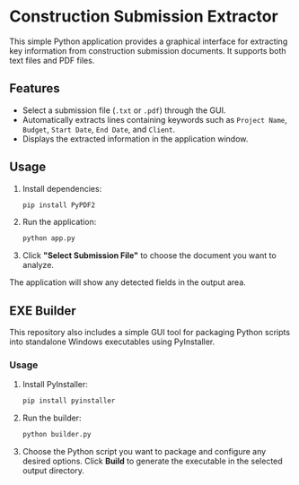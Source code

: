 # Construction Submission Extractor

This simple Python application provides a graphical interface for extracting
key information from construction submission documents. It supports both text
files and PDF files.

## Features
- Select a submission file (`.txt` or `.pdf`) through the GUI.
- Automatically extracts lines containing keywords such as `Project Name`,
  `Budget`, `Start Date`, `End Date`, and `Client`.
- Displays the extracted information in the application window.

## Usage
1. Install dependencies:
   ```bash
   pip install PyPDF2
   ```
2. Run the application:
   ```bash
   python app.py
   ```
3. Click **"Select Submission File"** to choose the document you want to
   analyze.

The application will show any detected fields in the output area.

## EXE Builder

This repository also includes a simple GUI tool for packaging Python scripts
into standalone Windows executables using PyInstaller.

### Usage

1. Install PyInstaller:
   ```bash
   pip install pyinstaller
   ```
2. Run the builder:
   ```bash
   python builder.py
   ```
3. Choose the Python script you want to package and configure any desired
   options. Click **Build** to generate the executable in the selected output
   directory.
